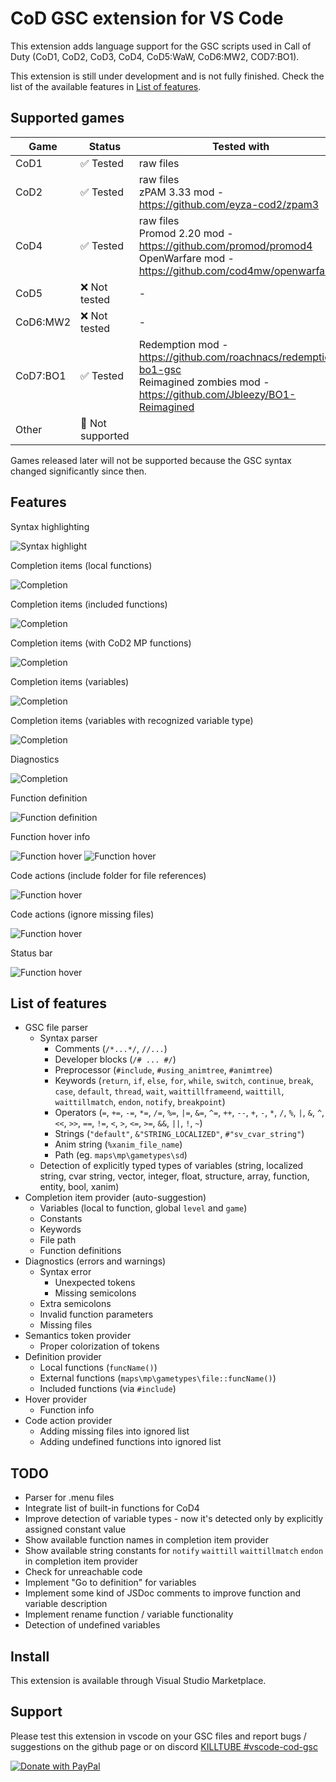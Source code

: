 # CoD GSC extension for VS Code

This extension adds language support for the GSC scripts used in Call of Duty (CoD1, CoD2, CoD3, CoD4, CoD5:WaW, CoD6:MW2, COD7:BO1).

This extension is still under development and is not fully finished. Check the list of the available features in [List of features](#list-of-features).


## Supported games

| Game     | Status  | Tested with    |
|----------|---------|----------------|
| CoD1     | ✅ Tested     | raw files     |
| CoD2     | ✅ Tested         | raw files<br>zPAM 3.33 mod - https://github.com/eyza-cod2/zpam3    |
| CoD4     | ✅ Tested         | raw files<br>Promod 2.20 mod - https://github.com/promod/promod4<br>OpenWarfare mod - https://github.com/cod4mw/openwarfare    |
| CoD5     | ❌ Not tested     | -    |
| CoD6:MW2 | ❌ Not tested     | -    |
| CoD7:BO1 | ✅ Tested         |  Redemption mod - https://github.com/roachnacs/redemption-bo1-gsc<br>Reimagined zombies mod - https://github.com/Jbleezy/BO1-Reimagined   |
| Other    | 🚫 Not supported     |     |

Games released later will not be supported because the GSC syntax changed significantly since then.






## Features

Syntax highlighting

![Syntax highlight](images/vscode-syntax-highlight-1.png)

Completion items (local functions)

![Completion](images/vscode-completion-4.png)

Completion items (included functions)

![Completion](images/vscode-completion-5.png)

Completion items (with CoD2 MP functions)

![Completion](images/vscode-completion-3.png)

Completion items (variables)

![Completion](images/vscode-completion-2.gif)

Completion items (variables with recognized variable type)

![Completion](images/vscode-completion-1.png)

Diagnostics

![Completion](images/vscode-diagnostics-1.png)

Function definition

![Function definition](images/vscode-function-definition.gif)

Function hover info

![Function hover](images/vscode-function-hover.gif)
![Function hover](images/vscode-function-hover-spawn.png)

Code actions (include folder for file references)

![Function hover](images/vscode-workspace-folder-include.gif)

Code actions (ignore missing files)

![Function hover](images/vscode-quick-fix.png)

Status bar

![Function hover](images/vscode-statusbar-game.png)





## List of features
- GSC file parser
  - Syntax parser
    - Comments (`/*...*/`, `//...`)
    - Developer blocks (`/# ... #/`)
    - Preprocessor (`#include`, `#using_animtree`, `#animtree`)
    - Keywords (`return`, `if`, `else`, `for`, `while`, `switch`, `continue`, `break`, `case`, `default`, `thread`, `wait`, `waittillframeend`, `waittill`, `waittillmatch`, `endon`, `notify`, `breakpoint`)
    - Operators (`=`, `+=`, `-=`, `*=`, `/=`, `%=`, `|=`, `&=`, `^=`, `++`, `--`, `+`, `-`, `*`, `/`, `%`, `|`, `&`, `^`, `<<`, `>>`, `==`, `!=`, `<`, `>`, `<=`, `>=`, `&&`, `||`, `!`, `~`)
    - Strings (`"default"`, `&"STRING_LOCALIZED"`, `#"sv_cvar_string"`)
    - Anim string (`%xanim_file_name`)
    - Path (eg. `maps\mp\gametypes\sd`)
  - Detection of explicitly typed types of variables (string, localized string, cvar string, vector, integer, float, structure, array, function, entity, bool, xanim)
- Completion item provider (auto-suggestion)
    - Variables (local to function, global `level` and `game`)
    - Constants
    - Keywords 
    - File path
    - Function definitions
- Diagnostics (errors and warnings)
  - Syntax error
    - Unexpected tokens
    - Missing semicolons
  - Extra semicolons
  - Invalid function parameters
  - Missing files
- Semantics token provider 
  - Proper colorization of tokens
- Definition provider
  - Local functions (`funcName()`)
  - External functions (`maps\mp\gametypes\file::funcName()`)
  - Included functions (via `#include`)
- Hover provider
  - Function info
- Code action provider
  - Adding missing files into ignored list
  - Adding undefined functions into ignored list



## TODO
- Parser for .menu files
- Integrate list of built-in functions for CoD4
- Improve detection of variable types - now it's detected only by explicitly assigned constant value
- Show available function names in completion item provider
- Show available string constants for `notify` `waittill` `waittillmatch` `endon` in completion item provider
- Check for unreachable code
- Implement "Go to definition" for variables
- Implement some kind of JSDoc comments to improve function and variable description
- Implement rename function / variable functionality
- Detection of undefined variables





## Install
This extension is available through Visual Studio Marketplace.



## Support
Please test this extension in vscode on your GSC files and report bugs / suggestions on the github page or on discord [KILLTUBE #vscode-cod-gsc](https://discord.gg/5WUpcMqUG7)


[![Donate with PayPal](images/paypal.png)](https://www.paypal.com/donate/?hosted_button_id=R59Y6UN9LJVXQ)

